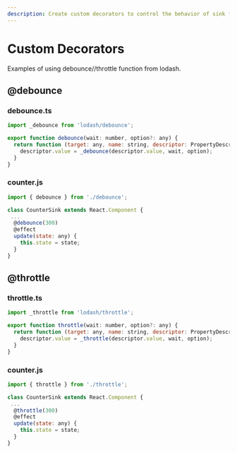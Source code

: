 ```yaml
---
description: Create custom decorators to control the behavior of sink functions.
---
```


# Custom Decorators
Examples of using debounce//throttle function from lodash.

## @debounce
### debounce.ts

```javascript
import _debounce from 'lodash/debounce';

export function debounce(wait: number, option?: any) {
  return function (target: any, name: string, descriptor: PropertyDescriptor) {
    descriptor.value = _debounce(descriptor.value, wait, option);
  }
}
```

### counter.js
```jsx
import { debounce } from './debounce';

class CounterSink extends React.Component {
 ...
  @debounce(300)
  @effect
  update(state: any) {
    this.state = state;
  }
}
```

## @throttle
### throttle.ts
```javascript
import _throttle from 'lodash/throttle';

export function throttle(wait: number, option?: any) {
  return function (target: any, name: string, descriptor: PropertyDescriptor) {
    descriptor.value = _throttle(descriptor.value, wait, option);
  }
}
```

### counter.js
```jsx
import { throttle } from './throttle';

class CounterSink extends React.Component {
 ...
  @throttle(300)
  @effect
  update(state: any) {
    this.state = state;
  }
}
```
